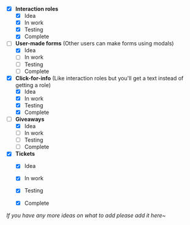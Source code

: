 - [X] **Interaction roles**
    - [X] Idea
    - [X] In work
    - [X] Testing
    - [X] Complete
- [ ] **User-made forms** (Other users can make forms using modals)
    - [X] Idea
    - [ ] In work
    - [ ] Testing
    - [ ] Complete
- [X] **Click-for-info** (Like interaction roles but you'll get a text instead of getting a role)
    - [X] Idea
    - [X] In work
    - [X] Testing
    - [X] Complete
- [ ] **Giveaways**
    - [X] Idea
    - [ ] In work
    - [ ] Testing
    - [ ] Complete
- [X] **Tickets**
    - [X] Idea
    - [X] In work
    - [X] Testing
    - [X] Complete


*If you have any more ideas on what to add please add it here~*
